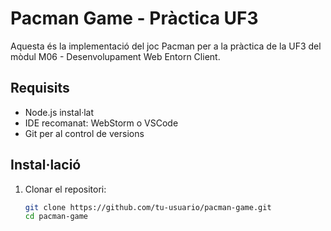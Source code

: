 # Pacman Game - Pràctica UF3

Aquesta és la implementació del joc Pacman per a la pràctica de la UF3 del mòdul M06 - Desenvolupament Web Entorn Client.

## Requisits

- Node.js instal·lat
- IDE recomanat: WebStorm o VSCode
- Git per al control de versions

## Instal·lació

1. Clonar el repositori:
   ```bash
   git clone https://github.com/tu-usuario/pacman-game.git
   cd pacman-game